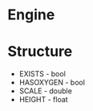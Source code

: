 # Engine

Structure
=========

* EXISTS - bool
* HASOXYGEN - bool
* SCALE - double
* HEIGHT - float

